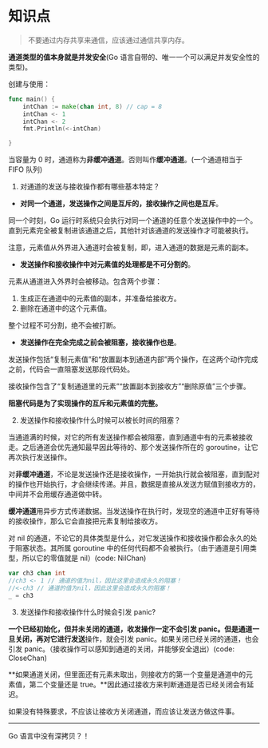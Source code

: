 # 知识点

>不要通过内存共享来通信，应该通过通信共享内存。

**通道类型的值本身就是并发安全**(Go 语言自带的、唯一一个可以满足并发安全性的类型)。

创建与使用：
```go
func main() {
	intChan := make(chan int, 8) // cap = 8
	intChan <- 1
	intChan <- 2
	fmt.Println(<-intChan)

}
```

当容量为 0 时，通道称为**非缓冲通道**。否则叫作**缓冲通道**。(一个通道相当于 FIFO 队列)

1. 对通道的发送与接收操作都有哪些基本特定？

- **对同一个通道，发送操作之间是互斥的，接收操作之间也是互斥**。

同一个时刻，Go 运行时系统只会执行对同一个通道的任意个发送操作中的一个。直到元素完全被复制进该通道之后，其他针对该通道的发送操作才可能被执行。

注意，元素值从外界进入通道时会被复制，即，进入通道的数据是元素的副本。

- **发送操作和接收操作中对元素值的处理都是不可分割的**。

元素从通道进入外界时会被移动。包含两个步骤：
1. 生成正在通道中的元素值的副本，并准备给接收方。
2. 删除在通道中的这个元素值。

整个过程不可分割，绝不会被打断。

- **发送操作在完全完成之前会被阻塞，接收操作也是**。

发送操作包括“复制元素值”和“放置副本到通道内部”两个操作，在这两个动作完成之前，代码会一直阻塞发送那段代码处。

接收操作包含了“复制通道里的元素”“放置副本到接收方”“删除原值”三个步骤。

**阻塞代码是为了实现操作的互斥和元素值的完整。**

2. 发送操作和接收操作什么时候可以被长时间的阻塞？

当通道满的时候，对它的所有发送操作都会被阻塞，直到通道中有的元素被接收走。之后通道会优先通知最早因此等待的、那个发送操作所在的 goroutine，让它再次执行发送操作。

对**非缓冲通道**，不论是发送操作还是接收操作，一开始执行就会被阻塞，直到配对的操作也开始执行，才会继续传递。并且，数据是直接从发送方赋值到接收方的，中间并不会用缓存通道做中转。

**缓冲通道**用异步方式传递数据。当发送操作在执行时，发现空的通道中正好有等待的接收操作，那么它会直接把元素复制给接收方。

对 nil 的通道，不论它的具体类型是什么，对它发送操作和接收操作都会永久的处于阻塞状态。其所属 goroutine 中的任何代码都不会被执行。（由于通道是引用类型，所以它的零值就是 nil）(code: NilChan)
```go
var ch3 chan int
//ch3 <- 1 // 通道的值为nil，因此这里会造成永久的阻塞！
//<-ch3 // 通道的值为nil，因此这里会造成永久的阻塞！
_ = ch3
```

3. 发送操作和接收操作什么时候会引发 panic?

**一个已经初始化，但并未关闭的通道，收发操作一定不会引发 panic。**但是通道一旦关闭，再对它进行**发送**操作，就会引发 panic。如果关闭已经关闭的通道，也会引发 panic。（接收操作可以感知到通道的关闭，并能够安全退出）(code: CloseChan)

**如果通道关闭，但里面还有元素未取出，则接收方的第一个变量是通道中的元素值，第二个变量还是 true。**因此通过接收方来判断通道是否已经关闭会有延迟。

如果没有特殊要求，不应该让接收方关闭通道，而应该让发送方做这件事。

------
Go 语言中没有深拷贝？！
